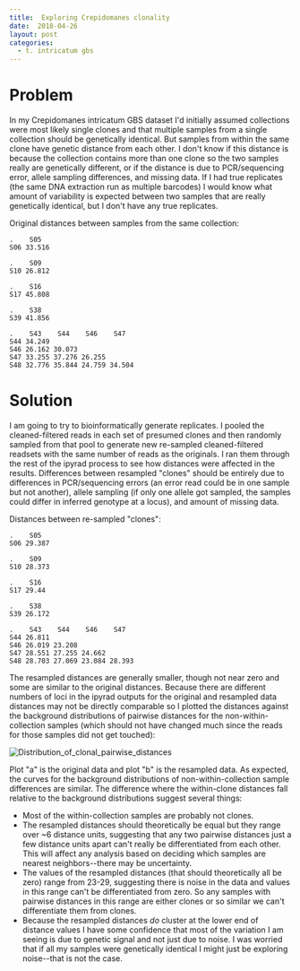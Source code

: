 ```yaml
---
title:  Exploring Crepidomanes clonality
date:  2018-04-26
layout: post
categories:
  - t. intricatum gbs
---
```

# Problem

In my Crepidomanes intricatum GBS dataset I'd initially assumed collections were most likely single clones and that multiple samples from a single collection should be genetically identical. But samples from within the same clone have genetic distance from each other. I don't know if this distance is because the collection contains more than one clone so the two samples really are genetically different, or if the distance is due to PCR/sequencing error, allele sampling differences, and missing data. If I had true replicates (the same DNA extraction run as multiple barcodes) I would know what amount of variability is expected between two samples that are really genetically identical, but I don't have any true replicates.

Original distances between samples from the same collection:
~~~
.    S05
S06 33.516

.    S09
S10 26.812

.    S16
S17 45.808

.    S38
S39 41.856

.    S43    S44    S46    S47
S44 34.249                     
S46 26.162 30.073              
S47 33.255 37.276 26.255       
S48 32.776 35.844 24.759 34.504
~~~

# Solution

I am going to try to bioinformatically generate replicates. I pooled the cleaned-filtered reads in each set of presumed clones and then randomly sampled from that pool to generate new re-sampled cleaned-filtered readsets with the same number of reads as the originals. I ran them through the rest of the ipyrad process to see how distances were affected in the results. Differences between resampled "clones" should be entirely due to differences in PCR/sequencing errors (an error read could be in one sample but not another), allele sampling (if only one allele got sampled, the samples could differ in inferred genotype at a locus), and amount of missing data.

Distances between re-sampled "clones":
~~~
.    S05
S06 29.387

.    S09
S10 28.373

.    S16
S17 29.44

.    S38
S39 26.172

.    S43    S44    S46    S47
S44 26.811                     
S46 26.019 23.208              
S47 28.551 27.255 24.662       
S48 28.703 27.069 23.084 28.393
~~~

The resampled distances are generally smaller, though not near zero and some are similar to the original distances. Because there are different numbers of loci in the ipyrad outputs for the original and resampled data distances may not be directly comparable so I plotted the distances against the background distributions of pairwise distances for the non-within-collection samples (which should not have changed much since the reads for those samples did not get touched):

![Distribution_of_clonal_pairwise_distances][image1]

Plot "a" is the original data and plot "b" is the resampled data. As expected, the curves for the background distributions of non-within-collection sample differences are similar. The difference where the within-clone distances fall relative to the background distributions suggest several things:

  * Most of the within-collection samples are probably not clones.
  * The resampled distances should theoretically be equal but they range over ~6 distance units, suggesting that any two pairwise distances just a few distance units apart can't really be differentiated from each other. This will affect any analysis based on deciding which samples are nearest neighbors--there may be uncertainty.
  * The values of the resampled distances (that should theoretically all be zero) range from 23-29, suggesting there is noise in the data and values in this range can't be differentiated from zero. So any samples with pairwise distances in this range are either clones or so similar we can't differentiate them from clones.
  * Because the resampled distances _do_ cluster at the lower end of distance values I have some confidence that most of the variation I am seeing is due to genetic signal and not just due to noise. I was worried that if all my samples were genetically identical I might just be exploring noise--that is not the case.


[image1]: {{site.image_path}}Distribution_of_clonal_pairwise_distances.png
